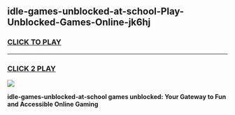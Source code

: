 
## idle-games-unblocked-at-school-Play-Unblocked-Games-Online-jk6hj
<h3>
<a href="https://premium76.site?title=idle-games-unblocked-at-school&ref=24A">CLICK TO PLAY</a></h3>
<hr>

<h3>
<a href="https://premium76.site?title=idle-games-unblocked-at-school&ref=24A">CLICK 2 PLAY</a>
  
</h3>

<a href="https://premium76.site?title=idle-games-unblocked-at-school&ref=24A"><img src="https://clearcache.store/games.png"></a>


**idle-games-unblocked-at-school games unblocked: Your Gateway to Fun and Accessible Online Gaming**
